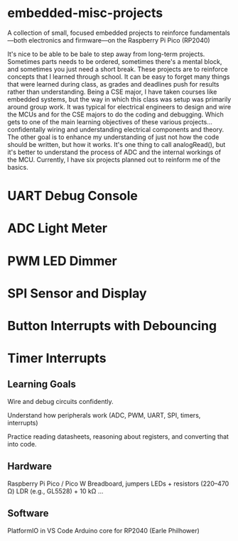 # embedded-misc-projects
A collection of small, focused embedded projects to reinforce fundamentals—both electronics and firmware—on the Raspberry Pi Pico (RP2040)

It's nice to be able to be bale to step away from long-term projects. Sometimes parts needs to be ordered, sometimes there's a mental block, and sometimes you just need a short break. 
These projects are to reinforce concepts that I learned through school. It can be easy to forget many things that were learned during class, as grades and deadlines push for results
rather than understanding. Being a CSE major, I have taken courses like embedded systems, but the way in which this class was setup was primarily around group work. 
It was typical for electrical engineers to design and wire the MCUs and for the CSE majors to do the coding and debugging. Which gets to one of the main learning objectives of these 
various projects... confidentally wiring and understanding electrical components and theory. 
The other goal is to enhance my understanding of just not how the code should be written, but how it works. It's one thing to call analogRead(), but it's better to understand 
the process of ADC and the internal workings of the MCU. 
Currently, I have six projects planned out to reinform me of the basics. 
# UART Debug Console # 
# ADC Light Meter #
# PWM LED Dimmer #
# SPI Sensor and Display #
# Button Interrupts with Debouncing #
# Timer Interrupts # 

## Learning Goals ##
Wire and debug circuits confidently.

Understand how peripherals work (ADC, PWM, UART, SPI, timers, interrupts)

Practice reading datasheets, reasoning about registers, and converting that into code.


## Hardware ##
Raspberry Pi Pico / Pico W
Breadboard, jumpers
LEDs + resistors (220–470 Ω)
LDR (e.g., GL5528) + 10 kΩ
...

## Software ##
PlatformIO in VS Code
Arduino core for RP2040 (Earle Philhower)
